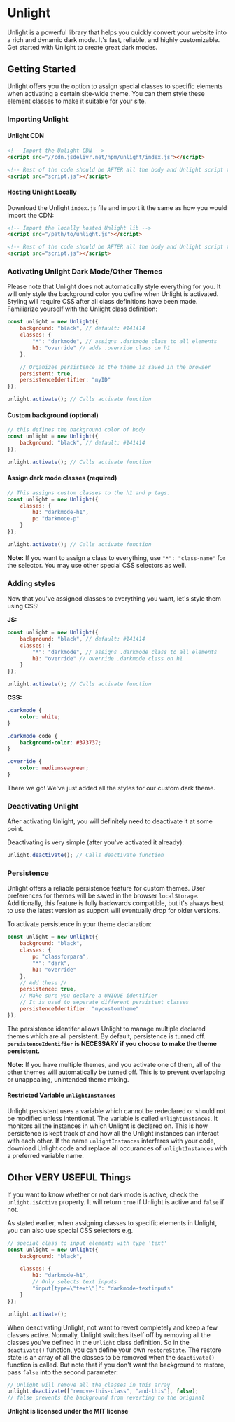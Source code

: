 # Unlight
Unlight is a powerful library that helps you quickly convert your website into a rich and dynamic dark mode. It's fast, reliable, and highly customizable. Get started with Unlight to create great dark modes.

## Getting Started
Unlight offers you the option to assign special classes to specific elements when activating a certain site-wide theme. You can them style these element classes to make it suitable for your site.

### Importing Unlight
#### Unlight CDN
```html
<!-- Import the Unlight CDN -->
<script src="//cdn.jsdelivr.net/npm/unlight/index.js"></script>

<!-- Rest of the code should be AFTER all the body and Unlight script tag -->
<script src="script.js"></script>
```

#### Hosting Unlight Locally
Download the Unlight `index.js` file and import it the same as how you would import the CDN:
```html
<!-- Import the locally hosted Unlight lib -->
<script src="/path/to/unlight.js"></script>

<!-- Rest of the code should be AFTER all the body and Unlight script tag -->
<script src="script.js"></script>
```

### Activating Unlight Dark Mode/Other Themes
Please note that Unlight does not automatically style everything for you. It will only style the background color you define when Unlight is activated. Styling will require CSS after all class definitions have been made.
Familiarize yourself with the Unlight class definition:
```js
const unlight = new Unlight({
	background: "black", // default: #141414
	classes: {
		"*": "darkmode", // assigns .darkmode class to all elements
		h1: "override" // adds .override class on h1
	},

	// Organizes persistence so the theme is saved in the browser
	persistent: true,
	persistenceIdentifier: "myID"
});

unlight.activate(); // Calls activate function
```
#### Custom background (optional)
```js
// this defines the background color of body
const unlight = new Unlight({
	background: "black", // default: #141414
});

unlight.activate(); // Calls activate function
```

#### Assign dark mode classes (required)
```js
// This assigns custom classes to the h1 and p tags.
const unlight = new Unlight({
	classes: {
		h1: "darkmode-h1",
		p: "darkmode-p"
	}
});

unlight.activate(); // Calls activate function
```
**Note:** If you want to assign a class to everything, use `"*": "class-name"` for the selector. You may use other special CSS selectors as well.

### Adding styles
Now that you've assigned classes to everything you want, let's style them using CSS!

**JS:**
```js
const unlight = new Unlight({
	background: "black", // default: #141414
	classes: {
		"*": "darkmode", // assigns .darkmode class to all elements
		h1: "override" // override .darkmode class on h1
	}
});

unlight.activate(); // Calls activate function
```
**CSS:**
```css
.darkmode {
	color: white;
}

.darkmode code {
	background-color: #373737;
}

.override {
	color: mediumseagreen;
}
```
There we go! We've just added all the styles for our custom dark theme.

### Deactivating Unlight
After activating Unlight, you will definitely need to deactivate it at some point.

Deactivating is very simple (after you've activated it already):
```js
unlight.deactivate(); // Calls deactivate function
```

### Persistence
Unlight offers a reliable persistence feature for custom themes. User preferences for themes will be saved in the browser `localStorage`. Additionally, this feature is fully backwards compatible, but it's always best to use the latest version as support will eventually drop for older versions.

To activate persistence in your theme declaration:
```js
const unlight = new Unlight({
	background: "black",
	classes: {
		p: "classforpara",
		"*": "dark",
		h1: "override"
	},
	// Add these //
	persistence: true,
	// Make sure you declare a UNIQUE identifier
	// It is used to seperate different persistent classes
	persistenceIdentifier: "mycustomtheme"
});
```
The persistence identifer allows Unlight to manage multiple declared themes which are all persistent. By default, persistence is turned off. **`persistenceIdentifier` is NECESSARY if you choose to make the theme persistent.**

**Note:** If you have multiple themes, and you activate one of them, all of the other themes will automatically be turned off. This is to prevent overlapping or unappealing, unintended theme mixing.

#### Restricted Variable `unlightInstances`
Unlight persistent uses a variable which cannot be redeclared or should not be modified unless intentional. The variable is called `unlightInstances`. It monitors all the instances in which Unlight is declared on. This is how persistence is kept track of and how all the Unlight instances can interact with each other. If the name `unlightInstances` interferes with your code, download Unlight code and replace all occurances of `unlightInstances` with a preferred variable name.

## Other VERY USEFUL Things
If you want to know whether or not dark mode is active, check the `unlight.isActive` property. It will return `true` if Unlight is active and `false` if not.

As stated earlier, when assigning classes to specific elements in Unlight, you can also use special CSS selectors e.g.
```js
// special class to input elements with type 'text'
const unlight = new Unlight({
	background: "black",

	classes: {
		h1: "darkmode-h1",
		// Only selects text inputs
		"input[type=\"text\"]": "darkmode-textinputs"
	}
});

unlight.activate();
```

When deactivating Unlight, not want to revert completely and keep a few classes active. Normally, Unlight switches itself off by removing all the classes you've defined in the `Unlight` class definition. So in the `deactivate()` function, you can define your own `restoreState`. The restore state is an array of all the classes to be removed when the `deactivate()` function is called. But note that if you don't want the background to restore, pass `false` into the second parameter:
```js
// Unlight will remove all the classes in this array 
unlight.deactivate(["remove-this-class", "and-this"], false);
// false prevents the background from reverting to the original
```

**Unlight is licensed under the MIT license**
